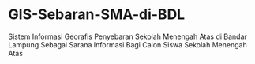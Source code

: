 # GIS-Sebaran-SMA-di-BDL
Sistem Informasi Georafis  Penyebaran Sekolah Menengah Atas di Bandar Lampung Sebagai Sarana Informasi Bagi Calon Siswa Sekolah Menengah Atas

